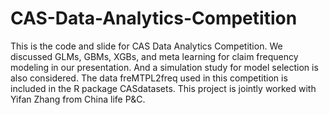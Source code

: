 # CAS-Data-Analytics-Competition

This is the code and slide for CAS Data Analytics Competition. We discussed GLMs, GBMs, XGBs, and meta learning for claim frequency modeling in our presentation. And a simulation study for model selection is also considered. The data freMTPL2freq used in this competition is included in the R package CASdatasets. This project is jointly worked with Yifan Zhang from China life P&C.
